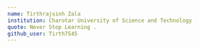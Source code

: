 ```yaml
---
name: Tirthrajsinh Zala 
institution: Charotar University of Science and Technology  
quote: Never Stop Learning .
github_user: Tirth7545
---
```

